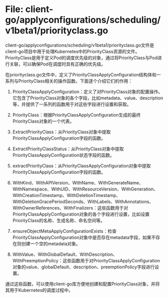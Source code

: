 # File: client-go/applyconfigurations/scheduling/v1beta1/priorityclass.go

client-go/applyconfigurations/scheduling/v1beta1/priorityclass.go文件是client-go项目中用于处理Kubernetes中的PriorityClass资源的文件。PriorityClass是用于定义Pod的调度优先级的对象，通过将PriorityClass与Pod进行关联，可以确保Pod在调度时具有正确的优先级。

在priorityclass.go文件中，定义了PriorityClassApplyConfiguration结构体和一系列与PriorityClass相关的操作函数。下面逐个介绍它们的作用：

1. PriorityClassApplyConfiguration：定义了对PriorityClass对象的配置操作。它包含了PriorityClass对象的各个字段，比如metadata、value、description等，并提供了一系列的函数用于对这些字段进行设置和获取。

2. PriorityClass：根据PriorityClassApplyConfiguration生成的最终PriorityClass对象的一个代表。

3. ExtractPriorityClass：从PriorityClass对象中提取PriorityClassApplyConfiguration字段的函数。

4. ExtractPriorityClassStatus：从PriorityClass对象中提取PriorityClassApplyConfiguration状态字段的函数。

5. extractPriorityClass：从PriorityClassApplyConfiguration对象中提取PriorityClassApplyConfiguration字段的函数。

6. WithKind、WithAPIVersion、WithName、WithGenerateName、WithNamespace、WithUID、WithResourceVersion、WithGeneration、WithCreationTimestamp、WithDeletionTimestamp、WithDeletionGracePeriodSeconds、WithLabels、WithAnnotations、WithOwnerReferences、WithFinalizers：这些函数用于对PriorityClassApplyConfiguration对象的各个字段进行设置，比如设置PriorityClass的名称、生成名称、命名空间等。

7. ensureObjectMetaApplyConfigurationExists：检查PriorityClassApplyConfiguration对象中是否存在metadata字段，如果不存在则创建一个空的metadata对象。

8. WithValue、WithGlobalDefault、WithDescription、WithPreemptionPolicy：这些函数用于对PriorityClassApplyConfiguration对象的value、globalDefault、description、preemptionPolicy字段进行设置。

通过这些函数，可以使用client-go库方便地创建和配置PriorityClass对象，并将其用于Kubernetes的调度过程中。

